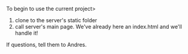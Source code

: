 To begin to use the current project>

1) clone to the server's static folder
2) call server's main page. We've already here an index.html and we'll handle it!

If questions, tell them to Andres.